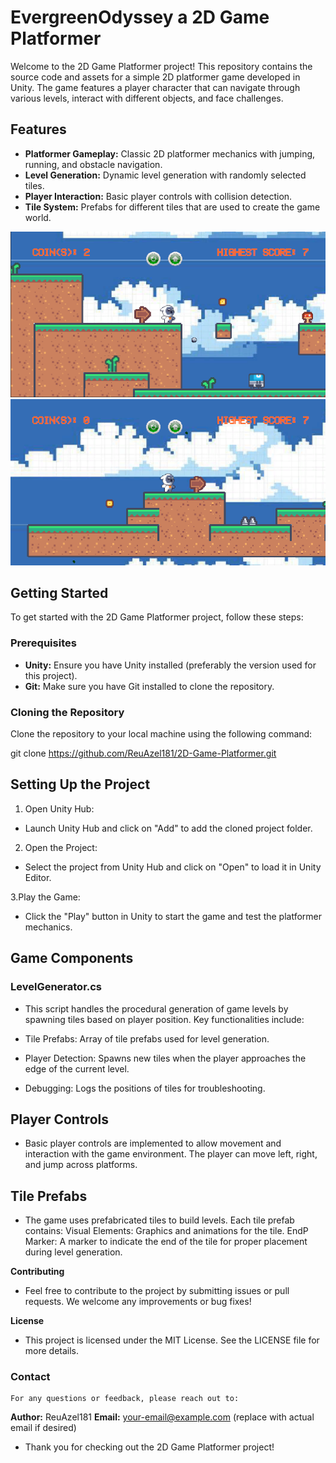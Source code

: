 # EvergreenOdyssey a 2D Game Platformer

Welcome to the 2D Game Platformer project! This repository contains the source code and assets for a simple 2D platformer game developed in Unity. The game features a player character that can navigate through various levels, interact with different objects, and face challenges.

## Features

- **Platformer Gameplay:** Classic 2D platformer mechanics with jumping, running, and obstacle navigation.
- **Level Generation:** Dynamic level generation with randomly selected tiles.
- **Player Interaction:** Basic player controls with collision detection.
- **Tile System:** Prefabs for different tiles that are used to create the game world.

![UI](https://github.com/ReuAzel181/2D-Game-Platformer/blob/main/rm-images/S1.png)
![UI](https://github.com/ReuAzel181/2D-Game-Platformer/blob/main/rm-images/S2.png)

## Getting Started

To get started with the 2D Game Platformer project, follow these steps:

### Prerequisites

- **Unity:** Ensure you have Unity installed (preferably the version used for this project).
- **Git:** Make sure you have Git installed to clone the repository.

### Cloning the Repository

Clone the repository to your local machine using the following command:

git clone https://github.com/ReuAzel181/2D-Game-Platformer.git

## Setting Up the Project

1. Open Unity Hub:
  - Launch Unity Hub and click on "Add" to add the cloned project folder.

2. Open the Project:
  - Select the project from Unity Hub and click on "Open" to load it in Unity Editor.

3.Play the Game:
  - Click the "Play" button in Unity to start the game and test the platformer mechanics.

## Game Components

### LevelGenerator.cs
- This script handles the procedural generation of game levels by spawning tiles based on player position. Key functionalities include:

 - Tile Prefabs: Array of tile prefabs used for level generation.
 - Player Detection: Spawns new tiles when the player approaches the edge of the current level.
 - Debugging: Logs the positions of tiles for troubleshooting.

## Player Controls
  - Basic player controls are implemented to allow movement and interaction with the game environment. The player can move left, right, and jump across platforms.

## Tile Prefabs
  - The game uses prefabricated tiles to build levels. Each tile prefab contains:
      Visual Elements: Graphics and animations for the tile.
      EndP Marker: A marker to indicate the end of the tile for proper placement during level generation.
    
**Contributing**
  - Feel free to contribute to the project by submitting issues or pull requests. We welcome any improvements or bug fixes!

**License**
  - This project is licensed under the MIT License. See the LICENSE file for more details.

### Contact
    For any questions or feedback, please reach out to:

**Author:** ReuAzel181
**Email:** your-email@example.com (replace with actual email if desired)

- Thank you for checking out the 2D Game Platformer project!
